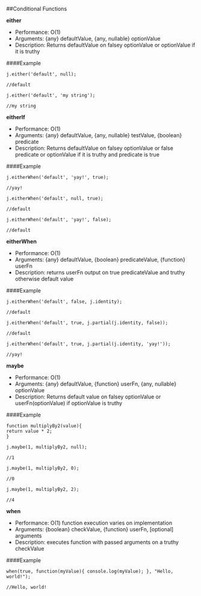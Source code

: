 ##Conditional Functions


**either**

- Performance: O(1)
- Arguments: {any} defaultValue, {any, nullable} optionValue
- Description: Returns defaultValue on falsey optionValue or optionValue if it is truthy


####Example



    j.either('default', null);

    //default

    j.either('default', 'my string');

    //my string




**eitherIf**

- Performance: O(1)
- Arguments: {any} defaultValue, {any, nullable} testValue, {boolean} predicate
- Description: Returns defaultValue on falsey optionValue or false predicate or optionValue if it is truthy and predicate is true


####Example



    j.eitherWhen('default', 'yay!', true);

    //yay!

    j.eitherWhen('default', null, true);

    //default

    j.eitherWhen('default', 'yay!', false);

    //default




**eitherWhen**

- Performance: O(1)
- Arguments: {any} defaultValue, {boolean} predicateValue, {function} userFn
- Description: returns userFn output on true predicateValue and truthy otherwise default value


####Example



    j.eitherWhen('default', false, j.identity);

    //default

    j.eitherWhen('default', true, j.partial(j.identity, false));

    //default

    j.eitherWhen('default', true, j.partial(j.identity, 'yay!'));

    //yay!




**maybe**

- Performance: O(1)
- Arguments: {any} defaultValue, {function} userFn, {any, nullable} optionValue
- Description: Returns default value on falsey optionValue or userFn(optionValue) if optionValue is truthy


####Example



    function multiplyBy2(value){
    return value * 2;
    }

    j.maybe(1, multiplyBy2, null);

    //1

    j.maybe(1, multiplyBy2, 0);

    //0

    j.maybe(1, multiplyBy2, 2);

    //4




**when**

- Performance: O(1) function execution varies on implementation
- Arguments: {boolean} checkValue, {function} userFn, [optional] arguments
- Description: executes function with passed arguments on a truthy checkValue


####Example



    when(true, function(myValue){ console.log(myValue); }, "Hello, world!");

    //Hello, world!
